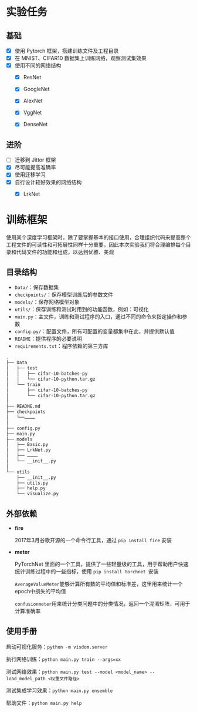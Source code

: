 # 实验任务

## 基础

- [x] 使用 Pytorch 框架，搭建训练文件及工程目录
- [x] 在 MNIST、CIFAR10 数据集上训练网络，观察测试集效果
- [x] 使用不同的网络结构
    - [x] ResNet
    - [x] GoogleNet
    - [x] AlexNet
    - [x] VggNet
    - [x] DenseNet



## 进阶

- [ ] 迁移到 Jittor 框架
- [x] 尽可能提高准确率
- [x] 使用迁移学习
- [x] 自行设计较好效果的网络结构
    - [x] LrkNet



# 训练框架

使用某个深度学习框架时，除了要掌握基本的接口使用，合理组织代码来提高整个工程文件的可读性和可拓展性同样十分重要，因此本次实验我们将合理编排每个目录和代码文件的功能和组成，以达到优雅、美观

## 目录结构

- `Data/`：保存数据集
- `checkpoints/`：保存模型训练后的参数文件
- `models/`：保存网络模型对象
- `utils/`：保存训练和测试时用到的功能函数，例如：可视化
- `main.py`：主文件，训练和测试程序的入口，通过不同的命令来指定操作和参数
- `config.py/`：配置文件，所有可配置的变量都集中在此，并提供默认值
- `README`：提供程序的必要说明
- `requirements.txt`：程序依赖的第三方库

```bash
.
├── Data
│   ├── test
│   │   ├── cifar-10-batches-py
│   │   └── cifar-10-python.tar.gz
│   └── train
│       ├── cifar-10-batches-py
│       └── cifar-10-python.tar.gz
│
├── README.md
├── checkpoints
│	└──…………
│
├── config.py
├── main.py
├── models
│   ├── Basic.py
│   ├── LrkNet.py
│   ├── …………
│   └── __init__.py
│
└── utils
    ├── __init__.py
    ├── utils.py
    ├── help.py
    └── visualize.py
```



## 外部依赖

- **fire**

    2017年3月谷歌开源的一个命令行工具，通过 `pip install fire` 安装

- **meter**

    PyTorchNet 里面的一个工具，提供了一些轻量级的工具，用于帮助用户快速统计训练过程中的一些指标，使用 `pip install torchnet `安装

    `AverageValueMeter`能够计算所有数的平均值和标准差，这里用来统计一个epoch中损失的平均值

    `confusionmeter`用来统计分类问题中的分类情况，返回一个混淆矩阵，可用于计算准确率



## 使用手册

启动可视化服务：`python -m visdom.server`

执行网络训练：`python main.py train --args=xx`

测试网络效果：`python main.py test --model <model_name> -- load_model_path <权重文件路径>`

测试集成学习效果：`python main.py ensemble`

帮助文件：`python main.py help`

